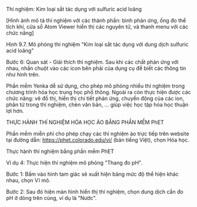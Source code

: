 Thí nghiệm: Kim loại sắt tác dụng với sulfuric acid loãng

[Hình ảnh mô tả thí nghiệm với các thành phần: bình phản ứng, ống đo thể tích khí, cửa sổ Atom Viewer hiển thị các nguyên tử, và thanh menu với các chức năng]

Hình 9.7. Mô phỏng thí nghiệm "Kim loại sắt tác dụng với dung dịch sulfuric acid loãng"

Bước 6: Quan sát - Giải thích thí nghiệm.
Sau khi các chất phản ứng với nhau, nhấn chuột vào các icon bên phải của dụng cụ để biết các thông tin như hình trên.

Phần mềm Yenka dễ sử dụng, cho phép mô phỏng nhiều thí nghiệm trong chương trình hóa học trung học phổ thông. Ngoài ra còn thực hiện được các chức năng: vẽ đồ thị, hiển thị chi tiết phản ứng, chuyển động của các ion, phân tử trong thí nghiệm, chèn văn bản, ... giúp việc học tập hóa học thuận lợi hơn.

THỰC HÀNH THÍ NGHIỆM HÓA HỌC ẢO BẰNG PHẦN MỀM PhET

Phần mềm miễn phí cho phép chạy các thí nghiệm ảo trực tiếp trên website tại đường dẫn: https://phet.colorado.edu/vi/ (bản tiếng Việt), chọn Hóa học.

Thực hành thí nghiệm bằng phần mềm PhET

Ví dụ 4: Thực hiện thí nghiệm mô phỏng "Thang đo pH".

Bước 1: Bấm vào hình tam giác sẽ xuất hiện bảng mức độ thể hiện khác nhau, chọn Vĩ mô.

Bước 2: Sau đó hiện màn hình hiển thị thí nghiệm, chọn dung dịch cần đo pH ở dòng trên cùng, ví dụ là "Nước".
